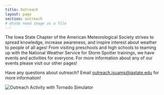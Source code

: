 ```yaml
---
title: Outreach
layout: page
section: outreach
# @todo need image as a file
---
```


The Iowa State Chapter of the American Meteorological Society strives to spread knowledge, increase awareness, and inspire interest about weather to people of all ages! From visiting preschools and high schools to teaming up with the National Weather Service for Storm Spotter trainings, we have events and activities for everyone. For more information about any of our events please visit our other pages!

Have any questions about outreach? Email [outreach.isuams@iastate.edu](mailto:outreach.isuams@iastate.edu) for more information!

![Outreach Activity with Tornado Simulator]()